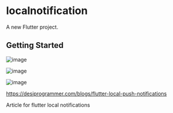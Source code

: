 # localnotification

A new Flutter project.

## Getting Started

![image](https://user-images.githubusercontent.com/53884276/166177243-fe0be4d9-91c0-4d63-851e-9c2ae2257320.png)

![image](https://user-images.githubusercontent.com/53884276/166177271-3cc9298a-c691-43fa-9c40-276eefa15ff4.png)

![image](https://user-images.githubusercontent.com/53884276/166177297-a4509997-044b-4bc0-8800-455419eb09a6.png)




https://desiprogrammer.com/blogs/flutter-local-push-notifications

Article for flutter local notifications
